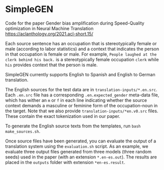 # SimpleGEN

Code for the paper Gender bias amplification during Speed-Quality optimization in Neural Machine Translation https://aclanthology.org/2021.acl-short.15/

Each source sentence has an occupation that is stereotypically female or male (according to labor statistics) and a context that indicates the person in that occupation is female or male.  For example, `People laughed at the clerk behind his back.` is a stereotypically female occupation `clerk` while `his` provides context that the person is male.

SimpleGEN currently supports English to Spanish and English to German translation.  

The English sources for the test data are in `translation-inputs/*.en.src`. Each `.en.src` file has a corresponding `.en.expected_gender` meta-data file, which has wither an `m` or `f` in each line indicating whether the source context demands a masculine or feminine form of the occupation-noun in the target.
Note that we also provide `translation-inputs/*en.v0.src` files. These contain the exact tokenization used in our paper. 

To generate the English source texts from the templates, run `bash make_sources.sh`. 

Once source files have been generated, you can evaluate the output of a translation system using the `evaluation.sh` script. As an example, we evaluate three output files generated from three models (three random seeds) used in the paper (with an extension `*.en-es.out`). The results are placed in the `outputs` folder with extension `*en-es.result`.
